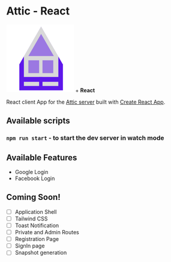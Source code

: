 
# Attic - React

<img src="./public/apple-touch-icon.png" /> +  **React**

React client App for the [Attic server](https://github.com/one-aalam/attic) built with [Create React App](https://github.com/facebook/create-react-app).

## Available scripts

### `npm run start` - to start the dev server in watch mode


## Available Features
- Google Login
- Facebook Login

## Coming Soon!
 - [ ] Application Shell
 - [ ] Tailwind CSS
 - [ ] Toast Notification
 - [ ] Private and Admin Routes
 - [ ] Registration Page
 - [ ] SignIn page
 - [ ] Snapshot generation
